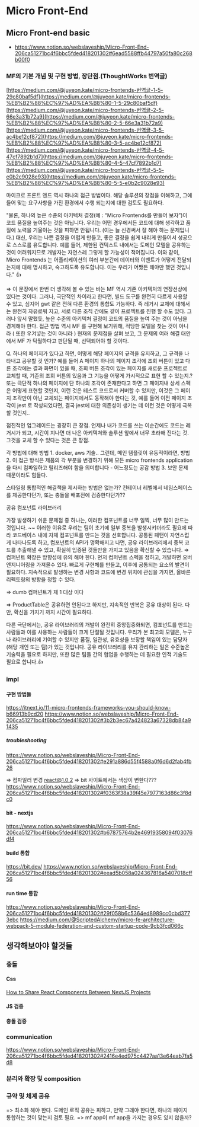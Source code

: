 # Micro Front-End

## Micro Front-end basic
* https://www.notion.so/webslaveship/Micro-Front-End-206ca51271bc4f6bbc5fded418201302#6ead5588ffb44797a50fa80c268b00f0

### MF의 기본 개념 및 구현 방법, 장단점.(ThoughtWorks 번역글)
[https://medium.com/@juyeon.kate/micro-frontends-번역글-1-5-29c80baf5df](https://medium.com/@juyeon.kate/micro-frontends-%EB%B2%88%EC%97%AD%EA%B8%80-1-5-29c80baf5df)
[https://medium.com/@juyeon.kate/micro-frontends-번역글-2-5-66e3a31b72a9](https://medium.com/@juyeon.kate/micro-frontends-%EB%B2%88%EC%97%AD%EA%B8%80-2-5-66e3a31b72a9)
[https://medium.com/@juyeon.kate/micro-frontends-번역글-3-5-ac4be12cf872](https://medium.com/@juyeon.kate/micro-frontends-%EB%B2%88%EC%97%AD%EA%B8%80-3-5-ac4be12cf872)
[https://medium.com/@juyeon.kate/micro-frontends-번역글-4-5-47cf7892b1d7](https://medium.com/@juyeon.kate/micro-frontends-%EB%B2%88%EC%97%AD%EA%B8%80-4-5-47cf7892b1d7)
[https://medium.com/@juyeon.kate/micro-frontends-번역글-5-5-e0b2c9028e93](https://medium.com/@juyeon.kate/micro-frontends-%EB%B2%88%EC%97%AD%EA%B8%80-5-5-e0b2c9028e93)

마이크로 프론트 엔드 역시 하나의 접근 방법이다. 해당 솔루션의 장점을 이해하고, 그에 들어 맞는 요구사항을 가진 환경에서 수행 되는지에 대한 검토도 필요하다.

"물론, 하나의 높은 수준의 아키텍처 결정(예 : “Micro Frontends를 만들어 보자”)이 코드 품질을 높여주는 것은 아닙니다. 우리는 어떤 경우에서든 코드에
대해 생각하고 품질에 노력을 기울이는 것을 피하면 안됩니다. (이는 늘 신경써서 잘 해야 하는 문제입니다.) 대신, 우리는 나쁜 결정을 어렵게 만들고,
좋은 결정을 쉽게 내리게 만들어서 성공으로 스스로를 유도합니다. 예를 들어, 제한된 컨텍스트 내에서는 도메인 모델을 공유하는 것이 어려워지므로 개발자는
자연스레 그렇게 할 가능성이 적어집니다. 이와 같이, Micro Frontends 는 어플리케이션의 여러 부분간에 데이터와 이벤트가
어떻게 전달되는지에 대해 명시하고, 숙고하도록 유도합니다. 이는 우리가 어쨌든 해야만 했던 것입니다." 👍

⇒ 이 문장에서 한번 더 생각해 볼 수 있는 바는 MF 역시 기존 아키텍처의 연장선상에 있다는 것이다.
그러나, 극단적인 차이라고 한다면, 빌드 도구를 완전히 다르게 사용할 수 있고, 심지어 gwt 같은 전혀 다른 환경의 통합도 가능하다.
즉 레거시 교체에 대해서는 완전히 자유로워 지고, 서로 다른 조직 간에도 같이 프로젝트를 진행 할 수도 있다.
그러나 앞서 말했듯, 높은 수준의 아키텍처 결정이 코드의 품질을 높여 주는 것이 아님을 경계해야 한다.
접근 방법 역시 MF 를 구현해 보기위해, 적당한 모델을 찾는 것이 아니라 ( 또한 우겨넣는 것이 아니라 ) 현재의 문제점을 살펴 보고,
그 문제의 여러 해결 대안에서 MF 가 탁월하다고 판단될 때, 선택되어야 할 것이다.

Q. 하나의 페이지가 있다고 하면, 어떻게 해당 페이지의 규격을 유지하고, 그 규격을 나타내고 공유할 것 인가?
예를 들어 A 페이지 하나의 페이지 조각에 조회 버튼이 있고 다른 조각에는 결과 화면이 있을 때, 조회 버튼 조각이 있는 페이지를 새로운 프로젝트로 교체할 때,
기존의 조회 버튼의 있음과 그 기능을 어떻게 가시적으로 표현 할 수 있는지.?
또는 극단적 하나의 페이지에 단 하나의 조각이 존재한다고 하면 그 페이지내 상세 스펙은 어떻게 표현할 것인지, 이런 것은 테스트 코드로서 커버할 수 있지만,
이것은 그 페이지 조각만이 아닌 교체되는 페이지에서도 동작해야 한다는 것,
예를 들어 이전 페이지 조각이 jest 로 작성되었다면, 결국 jest에 대한 의존성이 생기는 데 이런 것은 어떻게 극복할 것인지..

점진적인 업그레이드는 굉장히 큰 장점.
언제나 내가 코드를 쓰는 이순간에도 코드는 레거시가 되고, 시간이 지나면 더 나은 아키텍쳐와 솔루션 앞에서 너무 초라해 진다는 것.
그것을 교체 할 수 있다는 것은 큰 장점.

각 방법에 대해
방법 1. docker, aws 기술.. 그런데, 메인 템플릿이 유동적이라면,
방법 2. 이 접근 방식은 제품의 각 부분을 변경하기 위해 모든 micro frontends application을 다시 컴파일하고 릴리즈해야 함을 의미합니다 - 어느정도는 공감
방법 3. 보안 문제 때문이라도 힘들다.

스타일링
통합적인 해결책을 제시하는 방법은 없는가?
컨테이너 레벨에서 네임스페이스를 제공한다던가, 또는 충돌을 배포전에 검증한다던가??

공유 컴포넌트 라이브러리

가장 발생하기 쉬운 문제점 중 하나는, 이러한 컴포넌트를 너무 일찍, 너무 많이 만드는 것입니다.
~~ 이러한 이유로 우리는 팀이 초기에 일부 중복을 발생시키더라도 필요에 따라 코드베이스 내에 자체 컴포넌트를 만드는 것을 선호합니다.
공통된 패턴이 자연스럽게 나타나도록 하고, 컴포넌트의 API가 명확해지고 나면, 공유 라이브러리에서 중복 코드를 추출해낼 수 있고,
확실히 입증된 것들만을 가지고 있음을 확신할 수 있습니다.
⇒ 컴퍼넌트 확장은 방향성에 유의 해야 한다. 먼저 컴퍼넌트 스펙을 정하고, 개발하면 오버엔지니어링을 가져올수 있다.
빠르게 구현체를 만들고, 이후에 공통되는 요소의 발견이 필요하다. 지속적으로 발생하는 변경 사항과 코드에 변경 위치에 관심을 가지면,
올바른 리펙토링의 방향을 정할 수 있다.

⇒ dumb 컴퍼넌트가 제 1 대상 이다

⇒ ProductTable은 공유하면 안된다고 하지만, 지속적인 반복은 공유 대상이 된다. 다만, 확신을 가지기 까지 시간이 필요하다.

다른 극단에서는, 공유 라이브러리의 개발이 완전히 중앙집중화되면, 컴포넌트를 만드는 사람들과 이를 사용하는 사람들이 크게 단절될 것입니다.
우리가 본 최고의 모델은, 누구나 라이브러리에 기여할 수 있지만 품질, 일관성, 유효성을 보장할 책임이 있는 담당자(해당 개인 또는 팀)가 있는 것입니다.
공유 라이브러리를 유지 관리하는 일은 수준높은 기술력을 필요로 하지만, 또한 많은 팀들 간의 협업을 수행하는 데 필요한 인적 기술도 필요로 합니다.👍

### impl 
#### 구현 방법들
https://itnext.io/11-micro-frontends-frameworks-you-should-know-b66913b9cd20
https://www.notion.so/webslaveship/Micro-Front-End-206ca51271bc4f6bbc5fded418201302#3b2b3ec67a424823a67328db84a91435

##### troubleshooting
https://www.notion.so/webslaveship/Micro-Front-End-206ca51271bc4f6bbc5fded418201302#e291a886d55f4588a0f6d6d2fab4fb26

⇒ 컴파일러 변경 react@1.0.2
⇒ bit 사이트에서는 색상이 변한다???
https://www.notion.so/webslaveship/Micro-Front-End-206ca51271bc4f6bbc5fded418201302#f0363f38a39f45e7977163d86c3f8dc0

#### bit - nextjs
https://www.notion.so/webslaveship/Micro-Front-End-206ca51271bc4f6bbc5fded418201302#b67875764b2e46919358094f03076df4

#### build 통합
https://bit.dev/
https://www.notion.so/webslaveship/Micro-Front-End-206ca51271bc4f6bbc5fded418201302#eead5b058a024367816a5407018cff56

#### run time 통합
https://www.notion.so/webslaveship/Micro-Front-End-206ca51271bc4f6bbc5fded418201302#29f058b6c5364ed8989cc0cbd3773ebc
https://medium.com/@ScriptedAlchemy/micro-fe-architecture-webpack-5-module-federation-and-custom-startup-code-9cb3fcd066c

## 생각해보아야 할것들
### 충돌
#### Css
[How to Share React Components Between NextJS Projects](https://blog.bitsrc.io/how-to-share-react-components-between-nextjs-projects-c0857bbc1fcb)

#### JS 검증

#### 충돌 검증

### communication
https://www.notion.so/webslaveship/Micro-Front-End-206ca51271bc4f6bbc5fded418201302#2416e4ed975c4427aa13e64eab7fa5d8

### 분리와 확장 및 composition

### 규약 및 체계 공유
=> 최소화 해야 한다. 도메인 로직 공유는 피하고, 만약 그래야 한다면, 하나의 페이지 통합하는 것이 맞는지 검토 필요.
=> mf app이 mf app을 가지는 경우도 있지 않을까?






